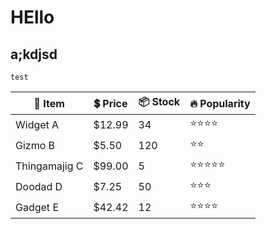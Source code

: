 # HEllo

## a;kdjsd

`test`

| 🍎 Item       | 💲 Price | 📦 Stock | 🔥 Popularity |
|--------------|---------|---------|--------------|
| Widget A      | $12.99  | 34      | ⭐⭐⭐⭐         |
| Gizmo B       | $5.50   | 120     | ⭐⭐           |
| Thingamajig C | $99.00  | 5       | ⭐⭐⭐⭐⭐        |
| Doodad D      | $7.25   | 50      | ⭐⭐⭐          |
| Gadget E      | $42.42  | 12      | ⭐⭐⭐⭐         |

